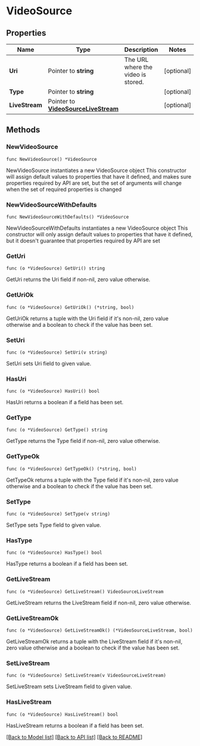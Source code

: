 # VideoSource

## Properties

Name | Type | Description | Notes
------------ | ------------- | ------------- | -------------
**Uri** | Pointer to **string** | The URL where the video is stored. | [optional] 
**Type** | Pointer to **string** |  | [optional] 
**LiveStream** | Pointer to [**VideoSourceLiveStream**](video-source-live-stream.md) |  | [optional] 

## Methods

### NewVideoSource

`func NewVideoSource() *VideoSource`

NewVideoSource instantiates a new VideoSource object
This constructor will assign default values to properties that have it defined,
and makes sure properties required by API are set, but the set of arguments
will change when the set of required properties is changed

### NewVideoSourceWithDefaults

`func NewVideoSourceWithDefaults() *VideoSource`

NewVideoSourceWithDefaults instantiates a new VideoSource object
This constructor will only assign default values to properties that have it defined,
but it doesn't guarantee that properties required by API are set

### GetUri

`func (o *VideoSource) GetUri() string`

GetUri returns the Uri field if non-nil, zero value otherwise.

### GetUriOk

`func (o *VideoSource) GetUriOk() (*string, bool)`

GetUriOk returns a tuple with the Uri field if it's non-nil, zero value otherwise
and a boolean to check if the value has been set.

### SetUri

`func (o *VideoSource) SetUri(v string)`

SetUri sets Uri field to given value.

### HasUri

`func (o *VideoSource) HasUri() bool`

HasUri returns a boolean if a field has been set.

### GetType

`func (o *VideoSource) GetType() string`

GetType returns the Type field if non-nil, zero value otherwise.

### GetTypeOk

`func (o *VideoSource) GetTypeOk() (*string, bool)`

GetTypeOk returns a tuple with the Type field if it's non-nil, zero value otherwise
and a boolean to check if the value has been set.

### SetType

`func (o *VideoSource) SetType(v string)`

SetType sets Type field to given value.

### HasType

`func (o *VideoSource) HasType() bool`

HasType returns a boolean if a field has been set.

### GetLiveStream

`func (o *VideoSource) GetLiveStream() VideoSourceLiveStream`

GetLiveStream returns the LiveStream field if non-nil, zero value otherwise.

### GetLiveStreamOk

`func (o *VideoSource) GetLiveStreamOk() (*VideoSourceLiveStream, bool)`

GetLiveStreamOk returns a tuple with the LiveStream field if it's non-nil, zero value otherwise
and a boolean to check if the value has been set.

### SetLiveStream

`func (o *VideoSource) SetLiveStream(v VideoSourceLiveStream)`

SetLiveStream sets LiveStream field to given value.

### HasLiveStream

`func (o *VideoSource) HasLiveStream() bool`

HasLiveStream returns a boolean if a field has been set.


[[Back to Model list]](../README.md#documentation-for-models) [[Back to API list]](../README.md#documentation-for-api-endpoints) [[Back to README]](../README.md)


